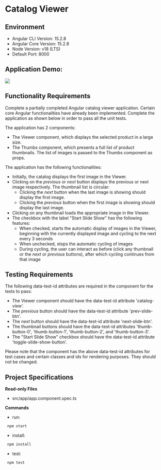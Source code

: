 # Catalog Viewer

## Environment 

- Angular CLI Version: 15.2.8
- Angular Core Version: 15.2.8
- Node Version: v18 (LTS)
- Default Port: 8000

## Application Demo:

![](https://hrcdn.net/s3_pub/istreet-assets/mllhJWhWckgDu7PqJo6HVw/catalog-viewer-new.gif)

## Functionality Requirements

Complete a partially completed Angular catalog viewer application. Certain core Angular functionalities have already been implemented. Complete the application as shown below in order to pass all the unit tests.

The application has 2 components:

*   The Viewer component, which displays the selected product in a large size.
*   The Thumbs component, which presents a full list of product thumbnails. The list of images is passed to the Thumbs component as props.

The application has the following functionalities:

*   Initially, the catalog displays the first image in the Viewer.
*   Clicking on the _previous_ or _next_ button displays the previous or next image respectively. The thumbnail list is circular:
    *   Clicking the _next_ button when the last image is showing should display the first image.
    *   Clicking the _previous_ button when the first image is showing should display the last image.
*   Clicking on any thumbnail loads the appropriate image in the Viewer.
*   The checkbox with the label "Start Slide Show" has the following features:
    *   When checked, starts the automatic display of images in the Viewer, beginning with the currently displayed image and cycling to the next every 3 seconds
    *   When unchecked, stops the automatic cycling of images
    *   During cycling, the user can interact as before (click any thumbnail or the _next_ or _previous_ buttons), after which cycling continues from that image

## Testing Requirements

The following data-test-id attributes are required in the component for the tests to pass:

*   The Viewer component should have the data-test-id attribute 'catalog-view'.
*   The _previous_ button should have the data-test-id attribute 'prev-slide-btn'.
*   The _next_ button should have the data-test-id attribute 'next-slide-btn'.
*   The thumbnail buttons should have the data-test-id attributes 'thumb-button-0', 'thumb-button-1', 'thumb-button-2', and 'thumb-button-3'.
*   The "Start Slide Show" checkbox should have the data-test-id attribute 'toggle-slide-show-button'.

Please note that the component has the above data-test-id attributes for test cases and certain classes and ids for rendering purposes. They should not be changed.

## Project Specifications

**Read-only Files**
- src/app/app.component.spec.ts

**Commands**
- run: 
```bash
 npm start
```
- install: 
```bash
 npm install
```
- test: 
```bash
 npm test
```